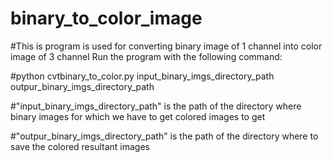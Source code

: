 # binary_to_color_image
#This is program is used for converting binary image of 1 channel into color image of 3 channel
Run the program with the following command:

#python cvtbinary_to_color.py input_binary_imgs_directory_path outpur_binary_imgs_directory_path


#"input_binary_imgs_directory_path" is the path of the directory where binary images for which we have to get colored images to get


#"outpur_binary_imgs_directory_path" is the path of the directory where to save the colored resultant images

